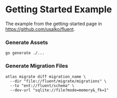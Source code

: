 # Getting Started Example

The example from the getting-started page in https://github.com/usalko/fluent.

### Generate Assets

```console
go generate ./...
```

### Generate Migration Files

```console
atlas migrate diff migration_name \
  --dir "file://fluent/migrate/migrations" \
  --to "ent://fluent/schema" \
  --dev-url "sqlite://file?mode=memory&_fk=1"
```
